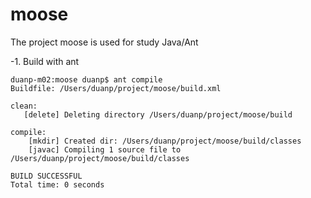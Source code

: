 # moose

The project moose is used for study Java/Ant

-1. Build with ant

```shell
duanp-m02:moose duanp$ ant compile
Buildfile: /Users/duanp/project/moose/build.xml

clean:
   [delete] Deleting directory /Users/duanp/project/moose/build

compile:
    [mkdir] Created dir: /Users/duanp/project/moose/build/classes
    [javac] Compiling 1 source file to /Users/duanp/project/moose/build/classes

BUILD SUCCESSFUL
Total time: 0 seconds
```